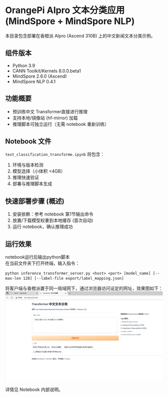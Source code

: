 # OrangePi AIpro 文本分类应用 (MindSpore + MindSpore NLP)

本目录包含部署在香橙派 AIpro (Ascend 310B) 上的中文新闻文本分类示例。

## 组件版本
- Python 3.9
- CANN Toolkit/Kernels 8.0.0.beta1
- MindSpore 2.6.0 (Ascend)
- MindSpore NLP 0.4.1

## 功能概要
- 预训练中文 Transformer直接进行推理
- 支持本地/镜像站 (hf-mirror) 加载
- 推理脚本可独立运行（无需 notebook 重新训练）

## Notebook 文件
`text_classification_transforme.ipynb` 将包含：
1. 环境与版本检测
2. 模型选择（小体积 <4GB）
3. 推理快速验证
4. 部署与推理脚本生成

## 快速部署步骤 (概述)
1. 安装依赖：参考 notebook 第1节输出命令
2. 放置/下载模型权重到本地缓存 (首次自动)
3. 运行 notebook，确认推理成功

## 运行效果
notebook运行后输出python脚本  
在当前文件夹下打开终端，输入指令：  
```
python inference_transformer_server.py <host> <port> [model_name] [--max-len 128] [--label-file export/label_mapping.json]
```
将客户端与香橙派置于同一局域网下，通过浏览器访问设定的网址，效果图如下：  
![alt text](PNG_1.png)

详情见 Notebook 内部说明。
